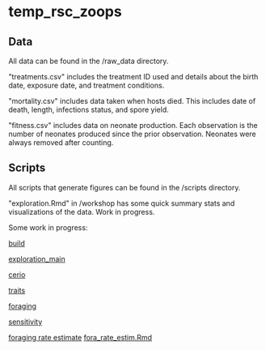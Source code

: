 # temp_rsc_zoops

## Data

All data can be found in the /raw_data directory.

"treatments.csv" includes the treatment ID used and details about the birth date, exposure date, and treatment conditions.

"mortality.csv" includes data taken when hosts died. This includes date of death, length, infections status, and spore yield.

"fitness.csv" includes data on neonate production. Each observation is the number of neonates produced since the prior observation. Neonates were always removed after counting. 

## Scripts

All scripts that generate figures can be found in the /scripts directory.

"exploration.Rmd" in /workshop has some quick summary stats and visualizations of the data. Work in progress.

Some work in progress:

[build](/build.html)

[exploration_main](/workshop/exploration_main.html)

[cerio](/workshop/cerio.html)

[traits](/workshop/traits.html)

[foraging](/workshop/foraging.html)

[sensitivity](/workshop/sensitivity.html)

[foraging rate estimate](/fora_rate_estim.html)
[fora_rate_estim.Rmd](/fora_rate_estim.Rmd)
